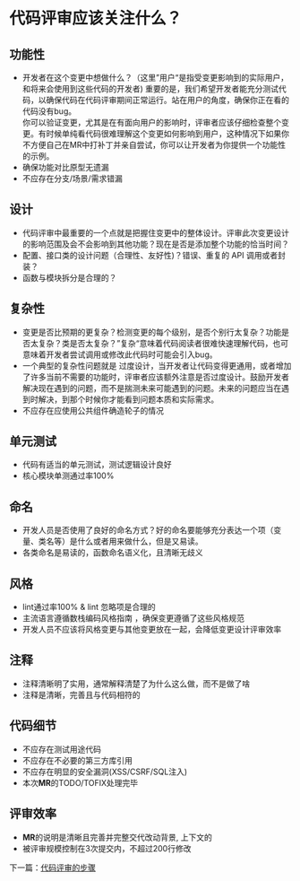 # 代码评审应该关注什么？

## 功能性

+ 开发者在这个变更中想做什么？（这里”用户“是指受变更影响到的实际用户，和将来会使用到这些代码的开发者) 重要的是，我们希望开发者能充分测试代码，以确保代码在代码评审期间正常运行。站在用户的角度，确保你正在看的代码没有bug。  
你可以验证变更，尤其是在有面向用户的影响时，评审者应该仔细检查整个变更。有时候单纯看代码很难理解这个变更如何影响到用户，这种情况下如果你不方便自己在MR中打补丁并亲自尝试，你可以让开发者为你提供一个功能性的示例。
+ 确保功能对比原型无遗漏
+ 不应存在分支/场景/需求错漏
  
## 设计

+ 代码评审中最重要的一个点就是把握住变更中的整体设计。评审此次变更设计的影响范围及会不会影响到其他功能？现在是否是添加整个功能的恰当时间？
+ 配置、接口类的设计问题（合理性、友好性)？错误、重复的 API 调用或者封装？
+ 函数与模块拆分是合理的？

## 复杂性

+ 变更是否比预期的更复杂？检测变更的每个级别，是否个别行太复杂？功能是否太复杂？类是否太复杂？”复杂“意味着代码阅读者很难快速理解代码，也可意味着开发者尝试调用或修改此代码时可能会引入bug。
+ 一个典型的复杂性问题就是 过度设计，当开发者让代码变得更通用，或者增加了许多当前不需要的功能时，评审者应该额外注意是否过度设计。鼓励开发者解决现在遇到的问题，而不是揣测未来可能遇到的问题。未来的问题应当在遇到时解决，到那个时候你才能看到问题本质和实际需求。
+ 不应存在应使用公共组件确造轮子的情况
  
## 单元测试

+ 代码有适当的单元测试，测试逻辑设计良好
+ 核心模块单测通过率100%

## 命名

+ 开发人员是否使用了良好的命名方式？好的命名要能够充分表达一个项（变量、类名等）是什么或者用来做什么，但是又易读。
+ 各类命名是易读的，函数命名语义化，且清晰无歧义

## 风格

+ lint通过率100% & lint 忽略项是合理的
+ 主流语言遵循数栈编码风格指南 ，确保变更遵循了这些风格规范
+ 开发人员不应该将风格变更与其他变更放在一起，会降低变更设计评审效率

## 注释

+ 注释清晰明了实用，通常解释清楚了为什么这么做，而不是做了啥
+ 注释是清晰，完善且与代码相符的

## 代码细节

+ 不应存在测试用途代码
+ 不应存在不必要的第三方库引用
+ 不应存在明显的安全漏洞(XSS/CSRF/SQL注入)
+ 本次**MR**的TODO/TOFIX处理完毕

## 评审效率

+ **MR**的说明是清晰且完善并完整交代改动背景, 上下文的
+ 被评审规模控制在3次提交内，不超过200行修改
  
下一篇：[代码评审的步骤](navigate.md)
